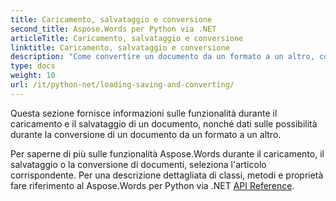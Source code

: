 ```yaml
---
title: Caricamento, salvataggio e conversione
second_title: Aspose.Words per Python via .NET
articleTitle: Caricamento, salvataggio e conversione
linktitle: Caricamento, salvataggio e conversione
description: "Come convertire un documento da un formato a un altro, come Word in PDF o HTML in Markdown, nonché come caricare e salvare un documento utilizzando Python."
type: docs
weight: 10
url: /it/python-net/loading-saving-and-converting/
---
```


Questa sezione fornisce informazioni sulle funzionalità durante il caricamento e il salvataggio di un documento, nonché dati sulle possibilità durante la conversione di un documento da un formato a un altro.

Per saperne di più sulle funzionalità Aspose.Words durante il caricamento, il salvataggio o la conversione di documenti, seleziona l'articolo corrispondente. Per una descrizione dettagliata di classi, metodi e proprietà fare riferimento al Aspose.Words per Python via .NET [API Reference](https://reference.aspose.com/words/python-net/).
